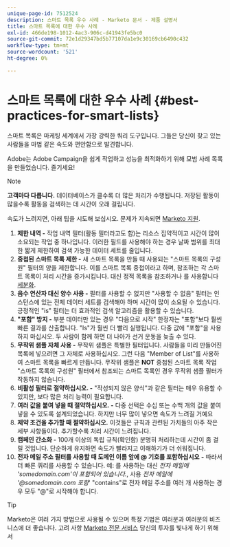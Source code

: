 ```yaml
---
unique-page-id: 7512524
description: 스마트 목록 우수 사례 - Marketo 문서 - 제품 설명서
title: 스마트 목록에 대한 우수 사례
exl-id: 466de198-1012-4ac3-906c-d41943fe5bc0
source-git-commit: 72e1d29347bd5b77107da1e9c30169cb6490c432
workflow-type: tm+mt
source-wordcount: '521'
ht-degree: 0%

---
```


# 스마트 목록에 대한 우수 사례 {#best-practices-for-smart-lists}

스마트 목록은 마케팅 세계에서 가장 강력한 쿼리 도구입니다. 그들은 당신이 찾고 있는 사람들을 마법 같은 속도와 편안함으로 발견합니다.

Adobe는 Adobe Campaign을 쉽게 작업하고 성능을 최적화하기 위해 모범 사례 목록을 만들었습니다. 즐기세요!

>[!NOTE]
>
>**고객마다 다릅니다.** 데이터베이스가 클수록 더 많은 처리가 수행됩니다. 저장된 활동이 많을수록 활동을 검색하는 데 시간이 오래 걸립니다.
>
>속도가 느려지면, 아래 팁을 시도해 보십시오. 문제가 지속되면 [Marketo 지원](https://nation.marketo.com/t5/Support/ct-p/Support).

1. **제한 내역 -** 작업 내역 필터(활동 필터라고도 함)는 리소스 집약적이고 시간이 많이 소요되는 작업 중 하나입니다. 이러한 필드를 사용해야 하는 경우 날짜 범위를 최대한 짧게 제한하여 검색 가능한 데이터 세트를 줄입니다.
1. **중첩된 스마트 목록 제한 -** 새 스마트 목록을 만들 때 사용되는 &quot;스마트 목록의 구성원&quot; 필터의 양을 제한합니다. 이를 스마트 목록 중첩이라고 하며, 참조하는 각 스마트 목록이 처리 시간을 증가시킵니다. 대신 정적 목록을 참조하거나 를 사용합니다 [세분화](/help/marketo/product-docs/personalization/segmentation-and-snippets/segmentation/create-a-segmentation.md).
1. **음수 연산자 대신 양수 사용 -** 필터를 사용할 수 없지만 &quot;사용할 수 없음&quot; 필터는 인스턴스에 있는 전체 데이터 세트를 검색해야 하며 시간이 많이 소요될 수 있습니다. 긍정적인 &quot;is&quot; 필터는 더 효과적인 검색 알고리즘을 활용할 수 있습니다.
1. **&quot;포함&quot; 방지 -** 부분 데이터만 있는 경우 &quot;다음으로 시작&quot; 한정자는 &quot;포함&quot;보다 훨씬 빠른 결과를 산출합니다. &quot;Is&quot;가 훨씬 더 빨리 실행됩니다. 다중 값에 &quot;포함&quot;을 사용하지 마십시오. 두 사람이 함께 하면 더 나아가 선거 운동을 늦출 수 있다.
1. **무작위 샘플 자체 사용 -** 무작위 샘플은 특별한 필터입니다. 사람들을 미리 만들어진 목록에 넣으려면 그 자체로 사용하십시오. 그런 다음 &quot;Member of List&quot;를 사용하여 스마트 목록을 빠르게 만듭니다. 무작위 샘플은 **NOT** 중첩된 스마트 목록 작업 &quot;스마트 목록의 구성원&quot; 필터에서 참조되는 스마트 목록인 경우 무작위 샘플 필터가 작동하지 않습니다.
1. **비활성 필터로 절약하십시오. -** &quot;작성되지 않은 양식&quot;과 같은 필터는 매우 유용할 수 있지만, 보다 많은 처리 능력이 필요합니다.
1. **여러 값을 붙여 넣을 때 절약하십시오. -** 다중 선택은 수십 또는 수백 개의 값을 붙여 넣을 수 있도록 설계되었습니다. 하지만 너무 많이 넣으면 속도가 느려질 거예요
1. **제약 조건을 추가할 때 절약하십시오.** 이것들은 규칙과 관련된 가치들의 아주 작은 세부 사항들이다. 추가할수록 처리 시간이 느려집니다.
1. **캠페인 간소화 -** 100개 이상의 독립 규칙(확인함) 분명히 처리하는데 시간이 좀 걸릴 것입니다. 단순하게 유지하면 속도가 빨라지고 이해하기가 더 쉬워집니다.
1. **전자 메일 주소 필터를 사용할 때 도메인 이름 앞에 @ 기호를 포함하십시오** **-** 따라서 더 빠른 쿼리를 사용할 수 있습니다. 예: 를 사용하는 대신 _전자 메일에 &#39;somedomain.com&#39;이 포함되어 있습니다._, 사용 _전자 메일에 &#39;@somedomain.com 포함_&#39; &quot;contains&quot;로 전자 메일 주소를 여러 개 사용하는 경우 모두 &quot;@&quot;로 시작해야 합니다.

>[!TIP]
>
>Marketo은 여러 가지 방법으로 사용될 수 있으며 특정 기법은 여러분과 여러분의 비즈니스에 더 좋습니다. 고려 사항 [Marketo 전문 서비스](https://pages2.marketo.com/72-hour-survival-guide.html) 당신의 투자를 빛나게 하기 위해서
